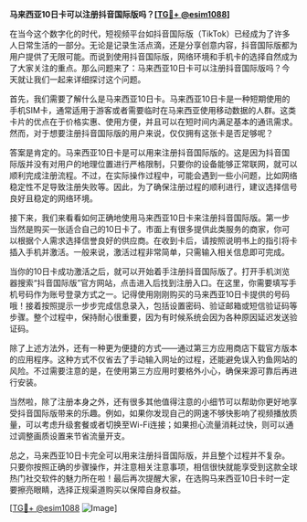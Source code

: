 **马来西亚10日卡可以注册抖音国际版吗？[[TG💪+ @esim1088](https://t.me/s/esim1088)]**

在当今这个数字化的时代，短视频平台如抖音国际版（TikTok）已经成为了许多人日常生活的一部分。无论是记录生活点滴，还是分享创意内容，抖音国际版都为用户提供了无限可能。而说到使用抖音国际版，网络环境和手机卡的选择自然成为了大家关注的重点。那么问题来了：马来西亚10日卡可以注册抖音国际版吗？今天就让我们一起来详细探讨这个问题。

首先，我们需要了解什么是马来西亚10日卡。马来西亚10日卡是一种短期使用的手机SIM卡，通常适用于游客或者需要临时在马来西亚使用移动数据的人群。这类卡片的优点在于价格实惠、使用方便，并且可以在短时间内满足基本的通讯需求。然而，对于想要注册抖音国际版的用户来说，仅仅拥有这张卡是否足够呢？

答案是肯定的。马来西亚10日卡是可以用来注册抖音国际版的。这是因为抖音国际版并没有对用户的地理位置进行严格限制，只要你的设备能够正常联网，就可以顺利完成注册流程。不过，在实际操作过程中，可能会遇到一些小问题，比如网络稳定性不足导致注册失败等。因此，为了确保注册过程的顺利进行，建议选择信号良好且稳定的网络环境。

接下来，我们来看看如何正确地使用马来西亚10日卡来注册抖音国际版。第一步当然是购买一张适合自己的10日卡了。市面上有很多提供此类服务的商家，你可以根据个人需求选择信誉良好的供应商。在收到卡后，请按照说明书上的指引将卡插入手机并激活。一般来说，激活过程非常简单，只需输入相关信息即可完成。

当你的10日卡成功激活之后，就可以开始着手注册抖音国际版了。打开手机浏览器搜索“抖音国际版”官方网站，点击进入后找到注册入口。在这里，你需要填写手机号码作为账号登录方式之一。记得使用刚刚购买的马来西亚10日卡提供的号码哦！接着按照提示一步步完成信息录入，包括设置密码、验证邮箱或短信验证码等步骤。整个过程中，保持耐心很重要，因为有时候系统会因为各种原因延迟发送验证码。

除了上述方法外，还有一种更为便捷的方式——通过第三方应用商店下载官方版本的应用程序。这种方式不仅省去了手动输入网址的过程，还能避免误入钓鱼网站的风险。不过需要注意的是，在使用第三方应用时要格外小心，确保来源可靠后再进行安装。

当然啦，除了注册本身之外，还有很多其他值得注意的小细节可以帮助你更好地享受抖音国际版带来的乐趣。例如，如果你发现自己的网速不够快影响了视频播放质量，可以考虑升级套餐或者切换至Wi-Fi连接；如果担心流量消耗过快，则可以通过调整画质设置来节省流量开支。

总之，马来西亚10日卡完全可以用来注册抖音国际版，并且整个过程并不复杂。只要你按照正确的步骤操作，并注意相关注意事项，相信很快就能享受到这款全球热门社交软件的魅力所在啦！最后再次提醒大家，在选购马来西亚10日卡时一定要擦亮眼睛，选择正规渠道购买以保障自身权益。

[[TG💪+ @esim1088](https://t.me/s/esim1088) ![Image](https://i.postimg.cc/4NQfJmqS/Snipaste-2025-05-13-00-14-12.png)]